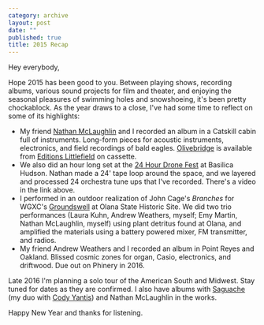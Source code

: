 ```yaml
---
category: archive
layout: post
date: ""
published: true
title: 2015 Recap
---
```






Hey everybody,

Hope 2015 has been good to you. Between playing shows, recording albums, various sound projects for film and theater, and enjoying the seasonal pleasures of swimming holes and snowshoeing, it's been pretty chockablock. As the year draws to a close, I've had some time to reflect on some of its highlights:

- My friend [Nathan McLaughlin](http://www.nathanmclaughlin.info/) and I recorded an album in a Catskill cabin full of instruments. Long-form pieces for acoustic instruments, electronics, and field recordings of bald eagles. [Olivebridge](https://fullspectrumrecords.bandcamp.com/album/olivebridge) is available from [Editions Littlefield](http://fullspectrumrecords.com/catalog/olivebridge) on cassette.
- We also did an hour long set at the [24 Hour Drone Fest](http://basilicahudson.tumblr.com/post/119854029156/24-hour-drone-experiments-in-sound-and-music) at Basilica Hudson. Nathan made a 24' tape loop around the space, and we layered and processed 24 orchestra tune ups that I've recorded. There's a video in the link above.
- I performed in an outdoor realization of John Cage's _Branches_ for WGXC's [Groundswell](https://wavefarm.org/archive/09a6h6) at Olana State Historic Site. We did two trio performances (Laura Kuhn, Andrew Weathers, myself; Emy Martin, Nathan McLaughlin, myself) using plant detritus found at Olana, and amplified the materials using a battery powered mixer, FM transmitter, and radios.
- My friend Andrew Weathers and I recorded an album in Point Reyes and Oakland. Blissed cosmic zones for organ, Casio, electronics, and driftwood. Due out on Phinery in 2016.

Late 2016 I'm planning a solo tour of the American South and Midwest. Stay tuned for dates as they are confirmed. I also have albums with [Saguache](http://www.aridradio.com/) (my duo with [Cody Yantis](http://codyyantis.com)) and Nathan McLaughlin in the works.

Happy New Year and thanks for listening.
